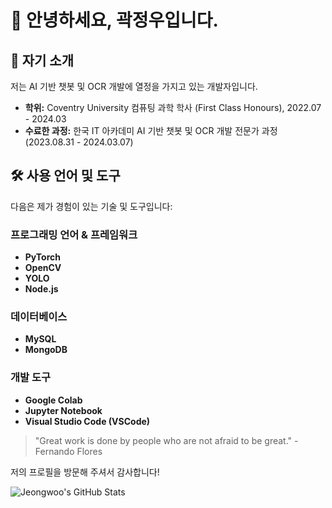 # 👋 안녕하세요, 곽정우입니다.

## 🚀 자기 소개
저는 AI 기반 챗봇 및 OCR 개발에 열정을 가지고 있는 개발자입니다.

- **학위:** Coventry University 컴퓨팅 과학 학사 (First Class Honours), 2022.07 - 2024.03
- **수료한 과정:** 한국 IT 아카데미 AI 기반 챗봇 및 OCR 개발 전문가 과정 (2023.08.31 - 2024.03.07)


## 🛠️ 사용 언어 및 도구
다음은 제가 경험이 있는 기술 및 도구입니다:

### 프로그래밍 언어 & 프레임워크
- **PyTorch**
- **OpenCV**
- **YOLO**
- **Node.js**

### 데이터베이스
- **MySQL**
- **MongoDB**

### 개발 도구
- **Google Colab**
- **Jupyter Notebook**
- **Visual Studio Code (VSCode)**


> "Great work is done by people who are not afraid to be great." - Fernando Flores

저의 프로필을 방문해 주셔서 감사합니다!

![Jeongwoo's GitHub Stats](https://github-readme-stats.vercel.app/api?username=your-github-username&show_icons=true&theme=radical)
